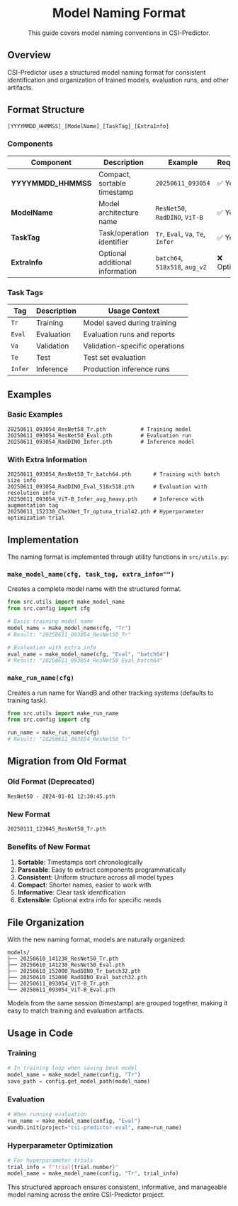 <div align="center">

# Model Naming Format

This guide covers model naming conventions in CSI-Predictor.

</div>

## Overview

CSI-Predictor uses a structured model naming format for consistent identification and organization of trained models, evaluation runs, and other artifacts.

## Format Structure

```
[YYYYMMDD_HHMMSS]_[ModelName]_[TaskTag]_[ExtraInfo]
```

### Components

| Component | Description | Example | Required |
|-----------|-------------|---------|----------|
| **YYYYMMDD_HHMMSS** | Compact, sortable timestamp | `20250611_093054` | ✅ Yes |
| **ModelName** | Model architecture name | `ResNet50`, `RadDINO`, `ViT-B` | ✅ Yes |
| **TaskTag** | Task/operation identifier | `Tr`, `Eval`, `Va`, `Te`, `Infer` | ✅ Yes |
| **ExtraInfo** | Optional additional information | `batch64`, `518x518`, `aug_v2` | ❌ Optional |

### Task Tags

| Tag | Description | Usage Context |
|-----|-------------|---------------|
| `Tr` | Training | Model saved during training |
| `Eval` | Evaluation | Evaluation runs and reports |
| `Va` | Validation | Validation-specific operations |
| `Te` | Test | Test set evaluation |
| `Infer` | Inference | Production inference runs |

## Examples

### Basic Examples

```
20250611_093054_ResNet50_Tr.pth           # Training model
20250611_093054_ResNet50_Eval.pth         # Evaluation run
20250611_093054_RadDINO_Infer.pth         # Inference model
```

### With Extra Information

```
20250611_093054_ResNet50_Tr_batch64.pth       # Training with batch size info
20250611_093054_RadDINO_Eval_518x518.pth      # Evaluation with resolution info
20250611_093054_ViT-B_Infer_aug_heavy.pth     # Inference with augmentation tag
20250611_152330_CheXNet_Tr_optuna_trial42.pth # Hyperparameter optimization trial
```

## Implementation

The naming format is implemented through utility functions in `src/utils.py`:

### `make_model_name(cfg, task_tag, extra_info="")`

Creates a complete model name with the structured format.

```python
from src.utils import make_model_name
from src.config import cfg

# Basic training model name
model_name = make_model_name(cfg, "Tr")
# Result: "20250611_093054_ResNet50_Tr"

# Evaluation with extra info
eval_name = make_model_name(cfg, "Eval", "batch64")
# Result: "20250611_093054_ResNet50_Eval_batch64"
```

### `make_run_name(cfg)`

Creates a run name for WandB and other tracking systems (defaults to training task).

```python
from src.utils import make_run_name
from src.config import cfg

run_name = make_run_name(cfg)
# Result: "20250611_093054_ResNet50_Tr"
```

## Migration from Old Format

### Old Format (Deprecated)
```
ResNet50 - 2024-01-01 12:30:45.pth
```

### New Format
```
20250111_123045_ResNet50_Tr.pth
```

### Benefits of New Format

1. **Sortable**: Timestamps sort chronologically
2. **Parseable**: Easy to extract components programmatically
3. **Consistent**: Uniform structure across all model types
4. **Compact**: Shorter names, easier to work with
5. **Informative**: Clear task identification
6. **Extensible**: Optional extra info for specific needs

## File Organization

With the new naming format, models are naturally organized:

```
models/
├── 20250610_141230_ResNet50_Tr.pth
├── 20250610_141230_ResNet50_Eval.pth
├── 20250610_152000_RadDINO_Tr_batch32.pth
├── 20250610_152000_RadDINO_Eval_batch32.pth
├── 20250611_093054_ViT-B_Tr.pth
└── 20250611_093054_ViT-B_Eval.pth
```

Models from the same session (timestamp) are grouped together, making it easy to match training and evaluation artifacts.

## Usage in Code

### Training
```python
# In training loop when saving best model
model_name = make_model_name(config, "Tr")
save_path = config.get_model_path(model_name)
```

### Evaluation
```python
# When running evaluation
run_name = make_model_name(config, "Eval")
wandb.init(project="csi-predictor-eval", name=run_name)
```

### Hyperparameter Optimization
```python
# For hyperparameter trials
trial_info = f"trial{trial.number}"
model_name = make_model_name(config, "Tr", trial_info)
```

This structured approach ensures consistent, informative, and manageable model naming across the entire CSI-Predictor project. 